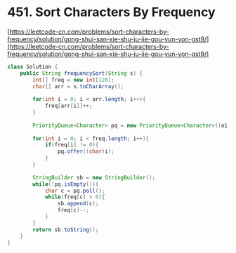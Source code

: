 # 451. Sort Characters By Frequency

[https://leetcode-cn.com/problems/sort-characters-by-frequency/solution/gong-shui-san-xie-shu-ju-jie-gou-yun-yon-gst9/](https://leetcode-cn.com/problems/sort-characters-by-frequency/solution/gong-shui-san-xie-shu-ju-jie-gou-yun-yon-gst9/)

```java
class Solution {
    public String frequencySort(String s) {
        int[] freq = new int[128];
        char[] arr = s.toCharArray();
        
        for(int i = 0; i < arr.length; i++){
            freq[arr[i]]++;
        }
        
        PriorityQueue<Character> pq = new PriorityQueue<Character>((o1, o2)-> freq[o2] - freq[o1]);
        
        for(int i = 0; i < freq.length; i++){
            if(freq[i] != 0){
                pq.offer((char)i);
            }
        }
        
        StringBuilder sb = new StringBuilder();
        while(!pq.isEmpty()){
            char c = pq.poll();
            while(freq[c] > 0){
                sb.append(c);
                freq[c]--;
            }
        }
        return sb.toString();
    }
}
```
